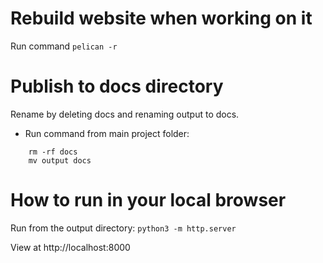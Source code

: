 # Rebuild website when working on it
Run command `pelican -r`

# Publish to docs directory
Rename by deleting docs and renaming output to docs.
- Run command from main project folder: 

```
    rm -rf docs
    mv output docs 

```

# How to run in your local browser
Run from the output directory: 
`python3 -m http.server`

View at http://localhost:8000